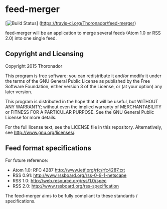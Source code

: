 # feed-merger

[![Build Status](https://travis-ci.org/Thoronador/feed-merger.svg?branch=master)]
(https://travis-ci.org/Thoronador/feed-merger)

feed-merger will be an application to merge several feeds (Atom 1.0 or RSS 2.0)
into one single feed.

## Copyright and Licensing

Copyright 2015 Thoronador

This program is free software: you can redistribute it and/or modify
it under the terms of the GNU General Public License as published by
the Free Software Foundation, either version 3 of the License, or
(at your option) any later version.

This program is distributed in the hope that it will be useful,
but WITHOUT ANY WARRANTY; without even the implied warranty of
MERCHANTABILITY or FITNESS FOR A PARTICULAR PURPOSE.  See the
GNU General Public License for more details.

For the full license text, see the LICENSE file in this repository.
Alternatively, see <http://www.gnu.org/licenses/>.

## Feed format specifications

For future reference:

* Atom 1.0: RFC 4287 <http://www.ietf.org/rfc/rfc4287.txt>
* RSS 0.91: <http://www.rssboard.org/rss-0-9-1-netscape>
* RSS 1.0: <http://web.resource.org/rss/1.0/spec>
* RSS 2.0: <http://www.rssboard.org/rss-specification>

The feed-merger aims to be fully compliant to these standards / specifications.
